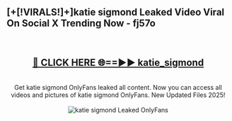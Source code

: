 <h2>[+[!VIRALS!]+]katie sigmond Leaked Video Viral On Social X Trending Now - fj57o</h2>
<br>
<div align="center">
<h2><a href="https://libra.edu.pl?katie_sigmond" rel="nofollow">🔴 CLICK HERE 🌐==►► katie_sigmond</a></h2>
<br>
Get katie sigmond OnlyFans leaked all content. Now you can access all videos and pictures of katie sigmond OnlyFans. New Updated Files 2025!
<br>
<br>
<a href="https://libra.edu.pl?katie_sigmond" rel="nofollow" data-target="animated-image.originalLink"><img src="https://i.ibb.co.com/WyWwxjT/player-gif2.gif" alt="katie sigmond Leaked OnlyFans" style="max-width: 100%; display: inline-block;" data-target="animated-image.originalImage"></a>
</div>
<br>
